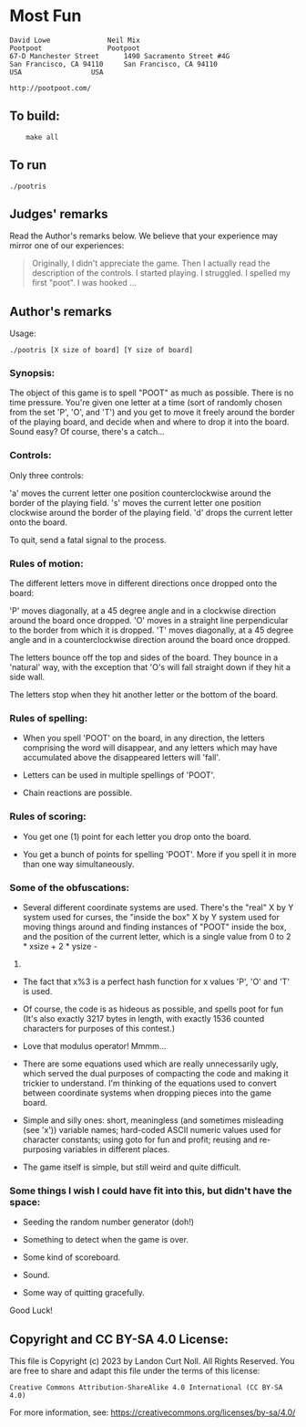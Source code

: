 # Most Fun

    David Lowe				Neil Mix
    Pootpoot				Pootpoot
    67-D Manchester Street		1490 Sacramento Street #4G
    San Francisco, CA 94110		San Francisco, CA 94110
    USA					USA

    http://pootpoot.com/

## To build:

        make all

## To run

	./pootris

## Judges' remarks

Read the Author's remarks below.  We believe that your experience may
mirror one of our experiences:

> Originally, I didn't appreciate the game.  Then I actually read the
> description of the controls.  I started playing.  I struggled.
> I spelled my first "poot".  I was hooked ...

## Author's remarks

Usage:

	./pootris [X size of board] [Y size of board]

### Synopsis:

The object of this game is to spell "POOT" as much as possible.  There
is no time pressure.  You're given one letter at a time (sort of randomly
chosen from the set 'P', 'O', and 'T') and you get to move it freely
around the border of the playing board, and decide when and where to drop
it into the board.  Sound easy?  Of course, there's a catch...

### Controls:

     
Only three controls:

'a' moves the current letter one position counterclockwise around
    the border of the playing field.
's' moves the current letter one position clockwise around the border
    of the playing field.
'd' drops the current letter onto the board.

To quit, send a fatal signal to the process.

### Rules of motion:

The different letters move in different directions once dropped onto the board:

'P' moves diagonally, at a 45 degree angle and in a clockwise direction around
the board once dropped.
'O' moves in a straight line perpendicular to the border from which it is
dropped.
'T' moves diagonally, at a 45 degree angle and in a counterclockwise direction
around the board once dropped.

The letters bounce off the top and sides of the board.  They bounce in a
'natural' way, with the exception that 'O's will fall straight down if they hit
a side wall.

The letters stop when they hit another letter or the bottom of the board.

### Rules of spelling:

- When you spell 'POOT' on the board, in any direction, the letters comprising
the word will disappear, and any letters which may have accumulated above the
disappeared letters will 'fall'.

- Letters can be used in multiple spellings of 'POOT'.

- Chain reactions are possible.

### Rules of scoring:

- You get one (1) point for each letter you drop onto the board.

- You get a bunch of points for spelling 'POOT'.  More if you spell it in more
than one way simultaneously.


### Some of the obfuscations:

- Several different coordinate systems are used.  There's the "real" X by Y
system used for curses, the "inside the box" X by Y system used for moving
things around and finding instances of "POOT" inside the box, and the position
of the current letter, which is a single value from 0 to 2 * xsize + 2 * ysize -
1.

- The fact that x%3 is a perfect hash function for x values 'P', 'O' and 'T' is
used.

- Of course, the code is as hideous as possible, and spells poot for fun (It's
also exactly 3217 bytes in length, with exactly 1536 counted characters for
purposes of this contest.)

- Love that modulus operator!  Mmmm...

- There are some equations used which are really unnecessarily ugly, which
served the dual purposes of compacting the code and making it trickier to
understand.  I'm thinking of the equations used to convert between coordinate
systems when dropping pieces into the game board.

- Simple and silly ones: short, meaningless (and sometimes misleading (see 'x'))
variable names; hard-coded ASCII numeric values used for character constants;
using goto for fun and profit; reusing and re-purposing variables in different
places.

- The game itself is simple, but still weird and quite difficult.

### Some things I wish I could have fit into this, but didn't have the space:

- Seeding the random number generator (doh!)

- Something to detect when the game is over.

- Some kind of scoreboard.

- Sound.

- Some way of quitting gracefully.


Good Luck!

## Copyright and CC BY-SA 4.0 License:

This file is Copyright (c) 2023 by Landon Curt Noll.  All Rights Reserved.
You are free to share and adapt this file under the terms of this license:

    Creative Commons Attribution-ShareAlike 4.0 International (CC BY-SA 4.0)

For more information, see: https://creativecommons.org/licenses/by-sa/4.0/
